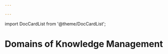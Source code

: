 ```yaml
---

---
```


import DocCardList from '@theme/DocCardList';

# Domains of Knowledge Management

<DocCardList />
